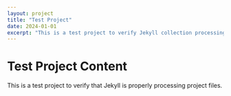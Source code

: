 ```yaml
---
layout: project
title: "Test Project"
date: 2024-01-01
excerpt: "This is a test project to verify Jekyll collection processing."
---
```


# Test Project Content

This is a test project to verify that Jekyll is properly processing project files.
